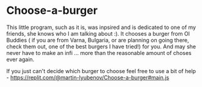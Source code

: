 # Choose-a-burger

This little program, such as it is, was inpsired and is dedicated to one of my friends, she knows who I am talking about :). It chooses a burger from Ol Buddies ( if you are from Varna, Bulgaria,
or are planning on going there, check them out, one of the best burgers I have tried!) for you. 
And may she never have to make an infi ... more than the reasonable amount of choses ever again. 

If you just can't decide which burger to choose feel free to use a bit of help - https://replit.com/@martin-lyubenov/Choose-a-burger#main.js
